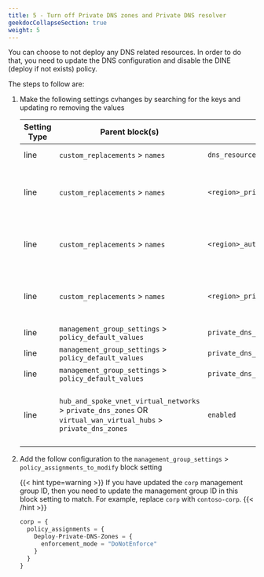```yaml
---
title: 5 - Turn off Private DNS zones and Private DNS resolver
geekdocCollapseSection: true
weight: 5
---
```


You can choose to not deploy any DNS related resources. In order to do that, you need to update the DNS configuration and disable the DINE (deploy if not exists) policy.

The steps to follow are:

1. Make the following settings cvhanges by searching for the keys and updating ro removing the values

    | Setting Type | Parent block(s) | Key | Action | Count | Notes |
    | - | - | - | - | - | - |
    | line | `custom_replacements` > `names` | `dns_resource_group_name` | Delete (optional) | 1 | |
    | line | `custom_replacements` > `names` | `<region>_private_dns_resolver_name` | Delete (optional) | 1+ | `<region>` is the relevant region (e.g. `primary` or `secondary`) |
    | line | `custom_replacements` > `names` | `<region>_auto_registration_zone_name` | Delete (optional) | 1+ | `<region>` is the relevant region (e.g. `primary` or `secondary`) |
    | line | `custom_replacements` > `names` | `<region>_private_dns_resolver_subnet_address_prefix` | Delete (optional) | 1+ | `<region>` is the relevant region (e.g. `primary` or `secondary`) |
    | line | `management_group_settings` > `policy_default_values` | `private_dns_zone_subscription_id` | Delete | 1 | |
    | line | `management_group_settings` > `policy_default_values` | `private_dns_zone_region` | Delete | 1 | |
    | line | `management_group_settings` > `policy_default_values` | `private_dns_zone_resource_group_name` | Delete | 1 | |
    | line | `hub_and_spoke_vnet_virtual_networks` > `private_dns_zones` OR `virtual_wan_virtual_hubs` > `private_dns_zones` | `enabled` | Update setting to `false` | 1+ | There will be two instances for a multi-region deployment |

1. Add the follow configuration to the `management_group_settings` > `policy_assignments_to_modify` block setting

    {{< hint type=warning >}}
If you have updated the `corp` management group ID, then you need to update the management group ID in this block setting to match. For example, replace `corp` with `contoso-corp`.
    {{< /hint >}}

    ```terraform
    corp = {
      policy_assignments = {
        Deploy-Private-DNS-Zones = {
          enforcement_mode = "DoNotEnforce"
        }
      }
    }
    ```
